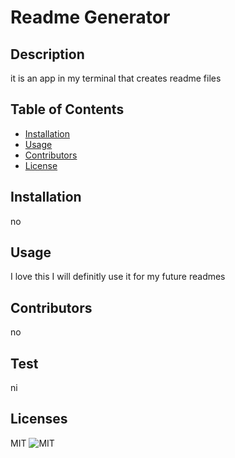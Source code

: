 
  # Readme Generator 
  ## Description 
  
  it is an app in my terminal that creates readme files
  
  ## Table of Contents
  
  - [Installation](#installation)
  - [Usage](#usage)
  - [Contributors](#contributors)
  - [License](#licenses)
  
  ## Installation
  no
  ## Usage
  I love this I will definitly use it for my future readmes
  ## Contributors
  no
  ## Test
  ni
  ## Licenses
  MIT
  ![MIT](https://img.shields.io/badge/licence-MIT-green)  
 
  
